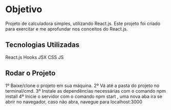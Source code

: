 # Objetivo 

 Projeto de calculadora simples, utilizando React.js. Este projeto foi criado para exercitar e me aprofundar nos conceitos do React.js.

## Tecnologias Utilizadas

React.js
Hooks
JSX
CSS
JS

## Rodar o Projeto

1º Baixe/clone o projeto em sua máquina.
2º Vá até a pasta do projeto no terminal/cmd.
3º Instale as dependências necessárias com o comando npm install
4º Inicie o servidor com o comando npm start , uma nova aba ira se abrir no navegador, caso não abra, navegue para localhost:3000
